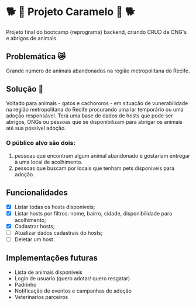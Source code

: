# 🐕 🍬 Projeto Caramelo 🍬 🐕
Projeto final do bootcamp {reprograma} backend, criando CRUD de ONG's e abrigos de animais.

## Problemática 😿
Grande número de animais abandonados na região metropolitana do Recife.

## Solução 🐶
Voltado para animais - gatos e cachororos - em situação de vunerabilidade na região metropolitana do Recife procurando uma lar temporário ou uma adoção responsável.
Terá uma base de dados de hosts que pode ser abrigos, ONGs ou pessoas que se disponibilizam para abrigar os animais até sua possivel adoção.

### O público alvo são dois: 
1) pessoas que encontram algum animal abandonado e gostariam entregar à uma local de acolhimento.
2) pessoas que buscam por locais que tenham pets disponiveis para adoção.

## Funcionalidades
- [x] Listar todas os hosts disponiveis;
- [x] Listar hosts por filtros: nome, bairro, cidade, disponibilidade para acolhimento;
- [x] Cadastrar hosts;
- [ ] Atualizar dados cadastrais do hosts;
- [ ] Deletar um host.

## Implementações futuras
* Lista de animais disponiveis
* Login de usuario (quero adotar/ quero resgatar)
* Padrinho
* Notificação de eventos e campanhas de adoção
* Veterinarios parceiros



